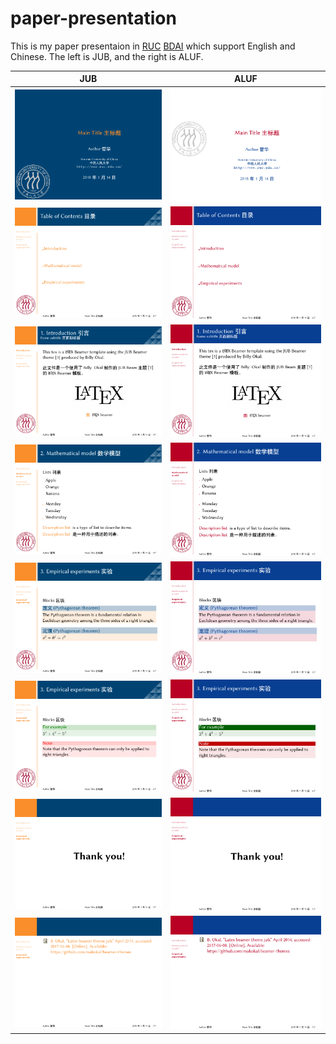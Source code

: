 # paper-presentation

This is my paper presentaion in [RUC](http://www.ruc.edu.cn) [BDAI](http://bdai.ruc.edu.cn) which support English and Chinese. The left is JUB, and the right is ALUF.

|          **JUB**          |           **ALUF**           |
|:-------------------------:|:----------------------------:|
| ![JUB](JUB_png/JUB-1.png) | ![ALUF](ALUF_png/ALUF-1.png) |
| ![JUB](JUB_png/JUB-2.png) | ![ALUF](ALUF_png/ALUF-2.png) |
| ![JUB](JUB_png/JUB-3.png) | ![ALUF](ALUF_png/ALUF-3.png) |
| ![JUB](JUB_png/JUB-4.png) | ![ALUF](ALUF_png/ALUF-4.png) |
| ![JUB](JUB_png/JUB-5.png) | ![ALUF](ALUF_png/ALUF-5.png) |
| ![JUB](JUB_png/JUB-6.png) | ![ALUF](ALUF_png/ALUF-6.png) |
| ![JUB](JUB_png/JUB-7.png) | ![ALUF](ALUF_png/ALUF-7.png) |
| ![JUB](JUB_png/JUB-8.png) | ![ALUF](ALUF_png/ALUF-8.png) |
